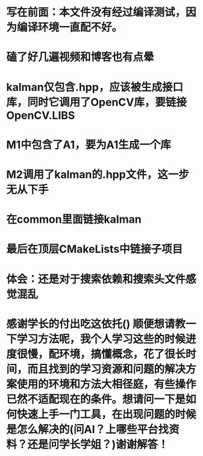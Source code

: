 # 写在前面：本文件没有经过编译测试，因为编译环境一直配不好。
# 磕了好几遍视频和博客也有点晕
# kalman仅包含.hpp，应该被生成接口库，同时它调用了OpenCV库，要链接OpenCV.LIBS
# M1中包含了A1，要为A1生成一个库
# M2调用了kalman的.hpp文件，这一步无从下手
# 在common里面链接kalman
# 最后在顶层CMakeLists中链接子项目
# 体会：还是对于搜索依赖和搜索头文件感觉混乱
# 感谢学长的付出吃这依托() 顺便想请教一下学习方法呢，我个人学习这些的时候进度很慢，配环境，搞懂概念，花了很长时间，而且找到的学习资源和问题的解决方案使用的环境和方法大相径庭，有些操作已然不适配现在的条件。想请问一下是如何快速上手一门工具，在出现问题的时候是怎么解决的(问AI？上哪些平台找资料？还是问学长学姐？)谢谢解答！


